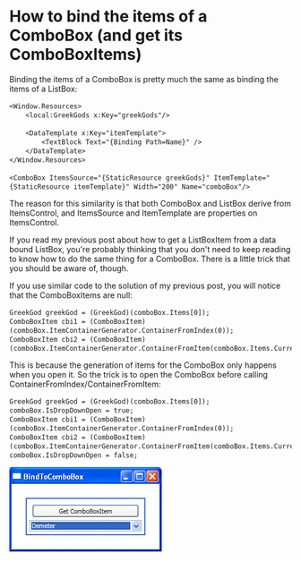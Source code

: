 # How to bind the items of a ComboBox (and get its ComboBoxItems)

Binding the items of a ComboBox is pretty much the same as binding the items of a ListBox:

	<Window.Resources>
		<local:GreekGods x:Key="greekGods"/>
	
		<DataTemplate x:Key="itemTemplate">
			<TextBlock Text="{Binding Path=Name}" />
		</DataTemplate>
	</Window.Resources>

	<ComboBox ItemsSource="{StaticResource greekGods}" ItemTemplate="{StaticResource itemTemplate}" Width="200" Name="comboBox"/>

The reason for this similarity is that both ComboBox and ListBox derive from ItemsControl, and ItemsSource and ItemTemplate are properties on ItemsControl. 

If you read my previous post about how to get a ListBoxItem from a data bound ListBox, you're probably thinking that you don't need to keep reading to know how to do the same thing for a ComboBox. There is a little trick that you should be aware of, though. 

If you use similar code to the solution of my previous post, you will notice that the ComboBoxItems are null:

	GreekGod greekGod = (GreekGod)(comboBox.Items[0]);
	ComboBoxItem cbi1 = (ComboBoxItem)(comboBox.ItemContainerGenerator.ContainerFromIndex(0));
	ComboBoxItem cbi2 = (ComboBoxItem)(comboBox.ItemContainerGenerator.ContainerFromItem(comboBox.Items.CurrentItem));

This is because the generation of items for the ComboBox only happens when you open it. So the trick is to open the ComboBox before calling ContainerFromIndex/ContainerFromItem:

	GreekGod greekGod = (GreekGod)(comboBox.Items[0]);
	comboBox.IsDropDownOpen = true;
	ComboBoxItem cbi1 = (ComboBoxItem)(comboBox.ItemContainerGenerator.ContainerFromIndex(0));
	ComboBoxItem cbi2 = (ComboBoxItem)(comboBox.ItemContainerGenerator.ContainerFromItem(comboBox.Items.CurrentItem));
	comboBox.IsDropDownOpen = false;

![](Images/BindToComboBox.png)
